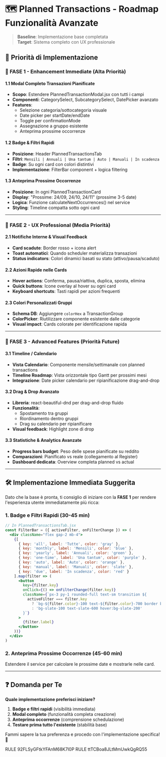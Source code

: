 # 🗺️ Planned Transactions - Roadmap Funzionalità Avanzate

> **Baseline**: Implementazione base completata  
> **Target**: Sistema completo con UX professionale

## 🎯 Priorità di Implementazione

### 🥇 **FASE 1 - Enhancement Immediate** (Alta Priorità)

#### 1.1 Modal Completo Transazioni Pianificate
- **Scopo**: Estendere PlannedTransactionModal.jsx con tutti i campi
- **Componenti**: CategorySelect, SubcategorySelect, DatePicker avanzato
- **Features**: 
  - Selezione categoria/sottocategoria visuale
  - Date picker per startDate/endDate
  - Toggle per confirmationMode
  - Assegnazione a gruppo esistente
  - Anteprima prossime occorrenze

#### 1.2 Badge & Filtri Rapidi
- **Posizione**: Header PlannedTransactionsTab
- **Filtri**: `Mensili | Annuali | Una tantum | Auto | Manuali | In scadenza`
- **Badge**: Su ogni card con colori distintivi
- **Implementazione**: FilterBar component + logica filtering

#### 1.3 Anteprima Prossime Occorrenze
- **Posizione**: In ogni PlannedTransactionCard
- **Display**: "Prossime: 24/09, 24/10, 24/11" (prossime 3-5 date)
- **Logica**: Funzione calculateNextOccurrences() nel service
- **Styling**: Timeline compatta sotto ogni card

---

### 🥈 **FASE 2 - UX Professional** (Media Priorità)

#### 2.1 Notifiche Interne & Visual Feedback
- **Card scadute**: Border rosso + icona alert
- **Toast automatici**: Quando scheduler materializza transazioni
- **Status indicators**: Colori dinamici basati su stato (attivo/pausa/scaduto)

#### 2.2 Azioni Rapide nelle Cards
- **Hover actions**: Conferma, pausa/riattiva, duplica, sposta, elimina
- **Quick buttons**: Icone overlay al hover su ogni card
- **Keyboard shortcuts**: Tasti rapidi per azioni frequenti

#### 2.3 Colori Personalizzati Gruppi
- **Schema DB**: Aggiungere `colorHex` a TransactionGroup
- **ColorPicker**: Riutilizzare componente esistente dalle categorie
- **Visual impact**: Cards colorate per identificazione rapida

---

### 🥉 **FASE 3 - Advanced Features** (Priorità Future)

#### 3.1 Timeline / Calendario
- **Vista Calendario**: Componente mensile/settimanale con planned transactions
- **Timeline Roadmap**: Vista orizzontale tipo Gantt per prossimi mesi
- **Integrazione**: Date picker calendario per ripianificazione drag-and-drop

#### 3.2 Drag & Drop Avanzato
- **Libreria**: react-beautiful-dnd per drag-and-drop fluido
- **Funzionalità**: 
  - Spostamento tra gruppi
  - Riordinamento dentro gruppi
  - Drag su calendario per ripianificare
- **Visual feedback**: Highlight zone di drop

#### 3.3 Statistiche & Analytics Avanzate
- **Progress bars budget**: Peso delle spese pianificate su reddito
- **Comparazioni**: Pianificato vs reale (collegamento al Register)
- **Dashboard dedicata**: Overview completa planned vs actual

---

## 🛠️ Implementazione Immediata Suggerita

Dato che la base è pronta, ti consiglio di iniziare con la **FASE 1** per rendere l'esperienza utente immediatamente più ricca:

### 1. **Badge e Filtri Rapidi** (30-45 min)
```jsx
// In PlannedTransactionsTab.jsx
const FilterBar = ({ activeFilter, onFilterChange }) => (
  <div className="flex gap-2 mb-4">
    {[
      { key: 'all', label: 'Tutte', color: 'gray' },
      { key: 'monthly', label: 'Mensili', color: 'blue' },
      { key: 'yearly', label: 'Annuali', color: 'green' },
      { key: 'one-time', label: 'Una tantum', color: 'purple' },
      { key: 'auto', label: 'Auto', color: 'orange' },
      { key: 'manual', label: 'Manuali', color: 'slate' },
      { key: 'due', label: 'In scadenza', color: 'red' }
    ].map(filter => (
      <button
        key={filter.key}
        onClick={() => onFilterChange(filter.key)}
        className={`px-3 py-1 rounded-full text-sm transition ${
          activeFilter === filter.key 
            ? `bg-${filter.color}-100 text-${filter.color}-700 border border-${filter.color}-300`
            : 'bg-slate-100 text-slate-600 hover:bg-slate-200'
        }`}
      >
        {filter.label}
      </button>
    ))}
  </div>
)
```

### 2. **Anteprima Prossime Occorrenze** (45-60 min)
Estendere il service per calcolare le prossime date e mostrarle nelle card.

---

## ❓ Domanda per Te

**Quale implementazione preferisci iniziare?**

1. **Badge e filtri rapidi** (visibilità immediata)
2. **Modal completo** (funzionalità completa creazione)
3. **Anteprima occorrenze** (comprensione schedulazione)
4. **Testare prima tutto l'existente** (stabilità base)

Fammi sapere la tua preferenza e procedo con l'implementazione specifica! 🚀

<citations>
<document>
<document_type>RULE</document_type>
<document_id>92FLSyGFtkYFAnM68K7l0P</document_id>
</document>
<document>
<document_type>RULE</document_type>
<document_id>ttTCBoa8JLtMmUwkQgRQ55</document_id>
</document>
</citations>
